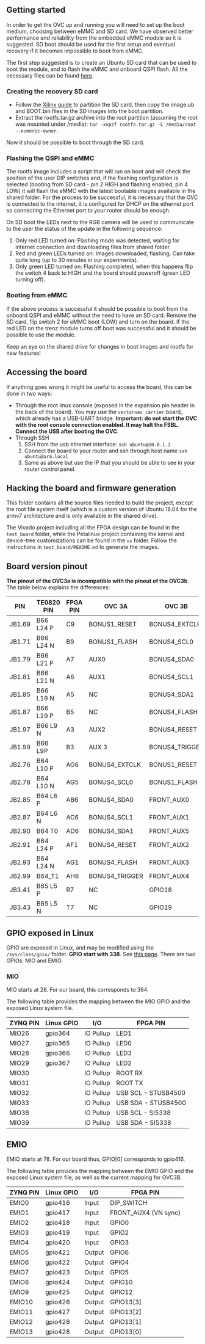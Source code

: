 ## Getting started
In order to get the OVC up and running you will need to set up the boot medium, choosing between eMMC and SD card. We have observed better performance and reliability from the embedded eMMC module so it is suggested. SD boot should be used for the first setup and eventual recovery if it becomes impossible to boot from eMMC.

The first step suggested is to create an Ubuntu SD card that can be used to boot the module, and to flash the eMMC and onboard QSPI flash.
All the necessary files can be found [here](https://drive.google.com/drive/u/0/folders/1-6HdKNJr4VVOgUUyit0nssR-HQKv6Tt5).

### Creating the recovery SD card
* Follow the [Xilinx guide](https://xilinx-wiki.atlassian.net/wiki/spaces/A/pages/18841655/Prepare+Boot+Medium) to partition the SD card, then copy the image.ub and BOOT.bin files in the SD images into the boot partition.
* Extract the rootfs.tar.gz archive into the root partition (assuming the root was mounted under /media):
`tar -xvpzf rootfs.tar.gz -C /media/root --numeric-owner`.

Now it should be possible to boot through the SD card.

### Flashing the QSPI and eMMC
The rootfs image includes a script that will run on boot and will check the position of the user DIP switches and, if the flashing configuration is selected (booting from SD card - pin 2 HIGH and flashing enabled, pin 4 LOW) it will flash the eMMC with the latest bootable images available in the shared folder.
For the process to be successful, it is necessary that the OVC is connected to the internet, it is configured for DHCP on the ethernet port so connecting the Ethernet port to your router should be enough.

On SD boot the LEDs next to the RGB camera will be used to communicate to the user the status of the update in the following sequence:
1. Only red LED turned on: Flashing mode was detected, waiting for internet connection and downloading files from shared folder.
2. Red and green LEDs turned on: Images downloaded, flashing. Can take quite long (up to 30 minutes in our experiments).
3. Only green LED turned on: Flashing completed, when this happens flip the switch 4 back to HIGH and the board should poweroff (green LED turning off).

### Booting from eMMC
If the above process is successful it should be possible to boot from the onboard QSPI and eMMC without the need to have an SD card. Remove the SD card, flip switch 2 for eMMC boot (LOW) and turn on the board.
If the red LED on the trenz module turns off boot was successful and it should be possible to use the module.

Keep an eye on the shared drive for changes in boot images and rootfs for new features!

## Accessing the board
If anything goes wrong it might be useful to access the board, this can be done in two ways: 
 - Through the root linux console (exposed in the expansion pin header in the back of the board). You may use the `vectornav_carrier` board, which already has a USB-UART bridge.
 **Important: do not start the OVC with the root console connection enabled. It may halt the FSBL. Connect the USB after booting the OVC**.
 - Through SSH
   1. SSH from the usb ethernet interface: `ssh ubuntu@10.0.1.1`
   2. Connect the board to your router and ssh through host name `ssh ubuntu@arm.local`
   3. Same as above but use the IP that you should be able to see in your router control panel.

## Hacking the board and firmware generation
This folder contains all the source files needed to build the project, except the root file system itself (which is a custom version of Ubuntu 18.04 for the armv7 architecture and is only available in the shared drive).

The Vivado project including all the FPGA design can be found in the `test_board` folder, while the Petalinux project containing the kernel and device-tree customizations can be found in the `os` folder. Follow the instructions in `test_board/README.md` to generate the images.

## Board version pinout
**The pinout of the OVC3a is incompatible with the pinout of the OVC3b**. The
table below explains the differences:

|PIN   |TE0820 PIN|FPGA PIN|OVC 3A        |OVC 3B        |
|------|----------|--------|--------------|--------------|
|JB1.69|B66 L24 P |C9      |BONUS1_RESET  |BONUS4_EXTCLK |
|JB1.71|B66 L24 N |B9      |BONUS1_FLASH  |BONUS4_SCL0   |
|JB1.79|B66 L21 P |A7      |AUX0          |BONUS4_SDA0   |
|JB1.81|B66 L21 N |A6      |AUX1          |BONUS4_SCL1   |
|JB1.85|B66 L19 N |A5      |NC            |BONUS4_SDA1   |
|JB1.87|B66 L19 P |B5      |NC            |BONUS4_FLASH  |
|JB1.97|B66 L9 N  |A3      |AUX2          |BONUS4_RESET  |
|JB1.99|B66 L9P   |B3      |AUX 3         |BONUS4_TRIGGER|
|JB2.76|B64 L10 P |AG6     |BONUS4_EXTCLK |BONUS1_RESET  |
|JB2.78|B64 L10 N |AG5     |BONUS4_SCL0   |BONUS1_FLASH  |
|JB2.85|B64 L6 P  |AB6     |BONUS4_SDA0   |FRONT_AUX0    |
|JB2.87|B64 L6 N  |AC6     |BONUS4_SCL1   |FRONT_AUX1    |
|JB2.90|B64 T0    |AD6     |BONUS4_SDA1   |FRONT_AUX5    |
|JB2.91|B64 L24 P |AF1     |BONUS4_RESET  |FRONT_AUX2    |
|JB2.93|B64 L24 N |AG1     |BONUS4_FLASH  |FRONT_AUX3    |
|JB2.99|B64_T1    |AH6     |BONUS4_TRIGGER|FRONT_AUX4    |
|JB3.41|B65 L5 P  |R7      |NC            |GPIO18        |
|JB3.43|B65 L5 N  |T7      |NC            |GPIO19        |

## GPIO exposed in Linux
GPIO are exposed in Linux, and may be modified using the `/sys/class/gpio/`
folder. **GPIO start with 338**. See [this
page](https://xilinx-wiki.atlassian.net/wiki/spaces/A/pages/18842398/Linux+GPIO+Driver). 
There are two GPIOs: MIO and EMIO.

### MIO
MIO starts at 26. For our board, this corresponds to 364.

The following table provides the mapping between the MIO GPIO and the exposed
Linux system file.

|ZYNQ PIN|Linux GPIO|I/O       |FPGA PIN             |
|--------|----------|----------|---------------------|
|MIO26   |gpio364   |IO Pullup |LED1                 |
|MIO27   |gpio365   |IO Pullup |LED0                 |
|MIO28   |gpio366   |IO Pullup |LED3                 |
|MIO29   |gpio367   |IO Pullup |LED2                 |
|MIO30   |          |IO Pullup |ROOT RX              |
|MIO31   |          |IO Pullup |ROOT TX              |
|MIO32   |          |IO Pullup |USB SCL - STUSB4500  |
|MIO33   |          |IO Pullup |USB SDA - STUSB4500  |
|MIO38   |          |IO Pullup |USB SCL - SI5338     |
|MIO39   |          |IO Pullup |USB SDA - SI5338     |

## EMIO
EMIO starts at 78. For our board thus, GPIO[0] corresponds to gpio416.

The following table provides the mapping between the EMIO GPIO and the exposed
Linux system file, as well as the current mapping for OVC3B.

|ZYNQ PIN|Linux GPIO|I/O     |FPGA PIN             |
|--------|----------|--------|---------------------|
|EMIO0   |gpio416   |Input   |DIP_SWITCH           |
|EMIO1   |gpio417   |Input   |FRONT_AUX4 (VN sync) |
|EMIO2   |gpio418   |Input   |GPIO0                |
|EMIO3   |gpio419   |Input   |GPIO2                |
|EMIO4   |gpio420   |Input   |GPIO3                |
|EMIO5   |gpio421   |Output  |GPIO6                |
|EMIO6   |gpio422   |Output  |GPIO4                |
|EMIO7   |gpio423   |Output  |GPIO5                |
|EMIO8   |gpio424   |Output  |GPIO10               |
|EMIO9   |gpio425   |Output  |GPIO12               |
|EMIO10  |gpio426   |Output  |GPIO13[3]            |
|EMIO11  |gpio427   |Output  |GPIO13[2]            |
|EMIO12  |gpio428   |Output  |GPIO13[1]            |
|EMIO13  |gpio428   |Output  |GPIO13[0]            |
